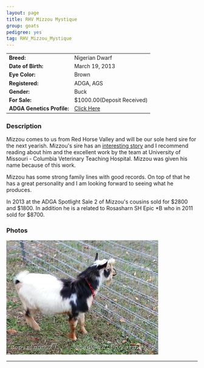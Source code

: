 ```yaml
---
layout: page
title: RHV Mizzou Mystique
group: goats
pedigree: yes
tag: RHV_Mizzou_Mystique
---
```


| | |
|:---|:---
|**Breed:**|Nigerian Dwarf
|**Date of Birth:**|March 19, 2013
|**Eye Color:**|Brown
|**Registered:**|ADGA, AGS
|**Gender:**|Buck
|**For Sale:**|$1000.00(Deposit Received)
|**ADGA Genetics Profile:**|[Click Here](http://www.adgagenetics.org/GoatDetail.aspx?RegNumber=D001682628)

### Description

Mizzou comes to us from Red Horse Valley and will be our sole herd sire for the next yearish. 
Mizzou's sire has an [interesting story](http://www.redhorsevalley.com/centos-story/) and I recommend reading
about him and the excellent work by the team at University of Missouri - Columbia Veterinary Teaching Hospital. Mizzou was
given his name because of this work. 

Mizzou has some strong family lines with good records. On top of that he has a great personality and I am looking forward
to seeing what he produces.

In 2013 at the ADGA Spotlight Sale 2 of Mizzou's cousins sold for $2800 and $1800. In addition he is a related to
Rosasharn SH Epic \*B who in 2011 sold for $8700.

### Photos

<img src="/images/goats/RHV_Mizzou_Mystique/1.jpg" alt="Image of RHV Mizzou Mystique" class="pic"/>
<hr>

